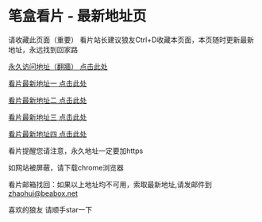 # 笔盒看片 - 最新地址页

请收藏此页面（重要）
看片站长建议狼友Ctrl+D收藏本页面，本页随时更新最新地址，永远找到回家路

[永久访问地址（翻牆） 点击此处](https://beabox.net/)

[看片最新地址一 点击此处](https://2i7l3f7h6x6.shop)

[看片最新地址二 点击此处](https://2z1h5i5a6j0.shop)

[看片最新地址三 点击此处](https://2b4u8e6z5i4.shop)

[看片最新地址四 点击此处](https://2g6b6z7s7d6.shop)

看片提醒您请注意，永久地址一定要加https

如网站被屏蔽，请下载chrome浏览器

看片邮箱找回：如果以上地址均不可用，索取最新地址,请发邮件到 zhaohui@beabox.net

喜欢的狼友 请顺手star一下
